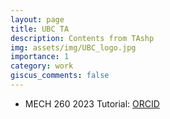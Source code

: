 ```yaml
---
layout: page
title: UBC TA
description: Contents from TAshp
img: assets/img/UBC_logo.jpg
importance: 1
category: work
giscus_comments: false
---
```



* MECH 260 2023 Tutorial: <a href="https://orcid.org/0000-0002-1735-7546">ORCID</a>


